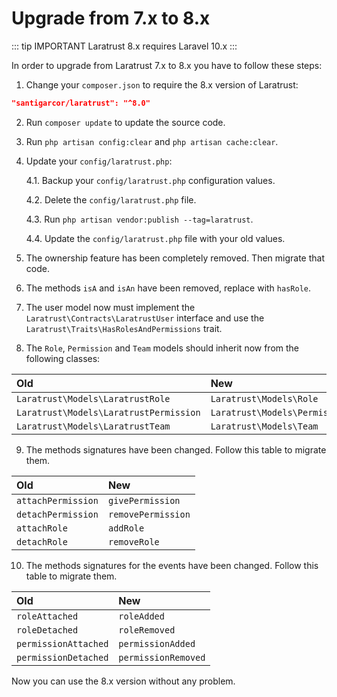 # Upgrade from 7.x to 8.x

::: tip IMPORTANT
Laratrust 8.x requires Laravel 10.x
:::

In order to upgrade from Laratrust 7.x to 8.x you have to follow these steps:

1. Change your `composer.json` to require the 8.x version of Laratrust:

```json
"santigarcor/laratrust": "^8.0"
```

2. Run `composer update` to update the source code.

3. Run `php artisan config:clear` and `php artisan cache:clear`.

4. Update your `config/laratrust.php`:

   4.1. Backup your `config/laratrust.php` configuration values.

   4.2. Delete the `config/laratrust.php` file.

   4.3. Run `php artisan vendor:publish --tag=laratrust`.

   4.4. Update the `config/laratrust.php` file with your old values.

5. The ownership feature has been completely removed. Then migrate that code.

6. The methods `isA` and `isAn` have been removed, replace with `hasRole`.

7. The user model now must implement the `Laratrust\Contracts\LaratrustUser` interface and use the `Laratrust\Traits\HasRolesAndPermissions` trait.

8. The `Role`, `Permission` and `Team` models should inherit now from the following classes:

| Old                                    | New                           |
| :------------------------------------- | :---------------------------- |
| `Laratrust\Models\LaratrustRole`       | `Laratrust\Models\Role`       |
| `Laratrust\Models\LaratrustPermission` | `Laratrust\Models\Permission` |
| `Laratrust\Models\LaratrustTeam`       | `Laratrust\Models\Team`       |

9. The methods signatures have been changed. Follow this table to migrate them.

| Old                | New                |
| :----------------- | :----------------- |
| `attachPermission` | `givePermission`   |
| `detachPermission` | `removePermission` |
| `attachRole`       | `addRole`          |
| `detachRole`       | `removeRole`       |

10. The methods signatures for the events have been changed. Follow this table to migrate them.

| Old                  | New                 |
| :------------------- | :------------------ |
| `roleAttached`       | `roleAdded`         |
| `roleDetached`       | `roleRemoved`       |
| `permissionAttached` | `permissionAdded`   |
| `permissionDetached` | `permissionRemoved` |

Now you can use the 8.x version without any problem.
